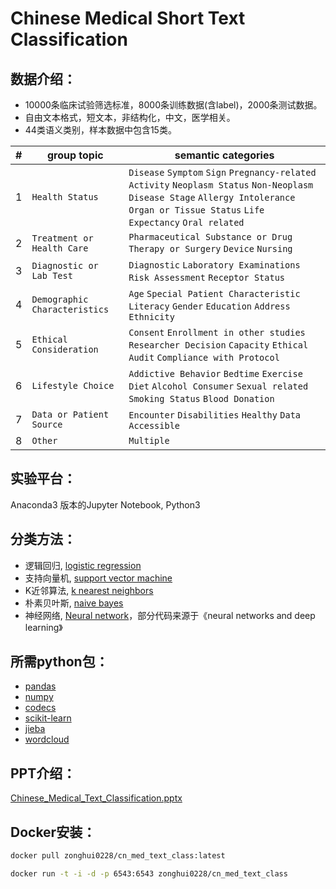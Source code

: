# Chinese Medical Short Text Classification #

## 数据介绍：
* 10000条临床试验筛选标准，8000条训练数据(含label)，2000条测试数据。
* 自由文本格式，短文本，非结构化，中文，医学相关。   
* 44类语义类别，样本数据中包含15类。  

|#|group topic|semantic categories|
|---|---|----
|1|`Health Status`|`Disease` `Symptom` `Sign` `Pregnancy-related Activity` `Neoplasm Status` `Non-Neoplasm Disease Stage` `Allergy Intolerance` `Organ or Tissue Status` `Life Expectancy` `Oral related`
|2|`Treatment or Health Care`|`Pharmaceutical Substance or Drug` `Therapy or Surgery` `Device` `Nursing`
|3|`Diagnostic or Lab Test`|`Diagnostic` `Laboratory Examinations` `Risk Assessment` `Receptor Status`
|4|`Demographic Characteristics`|`Age` `Special Patient Characteristic` `Literacy` `Gender` `Education` `Address` `Ethnicity`
|5|`Ethical Consideration`|`Consent` `Enrollment in other studies` `Researcher Decision` `Capacity` `Ethical Audit` `Compliance with Protocol`
|6|`Lifestyle Choice`|`Addictive Behavior` `Bedtime` `Exercise` `Diet` `Alcohol Consumer` `Sexual related` `Smoking Status` `Blood Donation`
|7|`Data or Patient Source`|`Encounter` `Disabilities` `Healthy` `Data Accessible`
|8|`Other`|`Multiple`

## 实验平台：
Anaconda3 版本的Jupyter Notebook, Python3

## 分类方法：
* 逻辑回归, [logistic regression](https://github.com/zonghui0228/cn_med_text_class/blob/master/notebooks/logistic_regression.ipynb)
* 支持向量机, [support vector machine](https://github.com/zonghui0228/cn_med_text_class/blob/master/notebooks/support_vector_machine.ipynb)
* K近邻算法, [k nearest neighbors](https://github.com/zonghui0228/cn_med_text_class/blob/master/notebooks/k_nearest_neighbors.ipynb)
* 朴素贝叶斯, [naive bayes](https://github.com/zonghui0228/cn_med_text_class/blob/master/notebooks/naive_bayes.ipynb)
* 神经网络, [Neural network](https://github.com/zonghui0228/cn_med_text_class/blob/master/notebooks/neural_network.ipynb)，部分代码来源于《neural networks and deep learning》

## 所需python包：
* [pandas](https://pypi.org/project/pandas/)
* [numpy](https://pypi.org/project/numpy/)
* [codecs](https://docs.python.org/3/library/codecs.html)
* [scikit-learn](https://pypi.org/project/scikit-learn/)
* [jieba](https://pypi.org/project/jieba/)
* [wordcloud](https://pypi.org/project/wordcloud/)

## PPT介绍：
[Chinese_Medical_Text_Classification.pptx](https://github.com/zonghui0228/cn_med_text_class/blob/master/Chinese_Medical_Text_Classification.pptx)

## Docker安装：
```Bash
docker pull zonghui0228/cn_med_text_class:latest
```
```Bash
docker run -t -i -d -p 6543:6543 zonghui0228/cn_med_text_class
```
